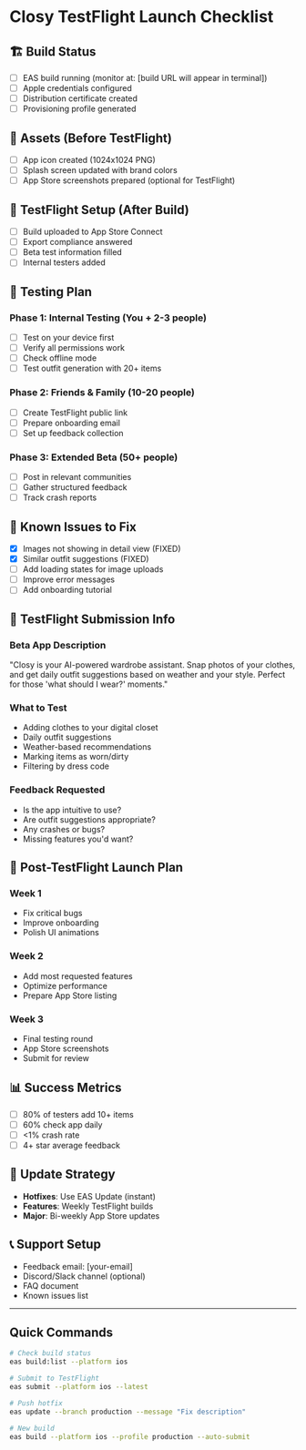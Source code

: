 # Closy TestFlight Launch Checklist

## 🏗️ Build Status
- [ ] EAS build running (monitor at: [build URL will appear in terminal])
- [ ] Apple credentials configured
- [ ] Distribution certificate created
- [ ] Provisioning profile generated

## 🎨 Assets (Before TestFlight)
- [ ] App icon created (1024x1024 PNG)
- [ ] Splash screen updated with brand colors
- [ ] App Store screenshots prepared (optional for TestFlight)

## 📱 TestFlight Setup (After Build)
- [ ] Build uploaded to App Store Connect
- [ ] Export compliance answered
- [ ] Beta test information filled
- [ ] Internal testers added

## 🧪 Testing Plan
### Phase 1: Internal Testing (You + 2-3 people)
- [ ] Test on your device first
- [ ] Verify all permissions work
- [ ] Check offline mode
- [ ] Test outfit generation with 20+ items

### Phase 2: Friends & Family (10-20 people)
- [ ] Create TestFlight public link
- [ ] Prepare onboarding email
- [ ] Set up feedback collection

### Phase 3: Extended Beta (50+ people)
- [ ] Post in relevant communities
- [ ] Gather structured feedback
- [ ] Track crash reports

## 🐛 Known Issues to Fix
- [x] Images not showing in detail view (FIXED)
- [x] Similar outfit suggestions (FIXED)
- [ ] Add loading states for image uploads
- [ ] Improve error messages
- [ ] Add onboarding tutorial

## 📝 TestFlight Submission Info

### Beta App Description
"Closy is your AI-powered wardrobe assistant. Snap photos of your clothes, and get daily outfit suggestions based on weather and your style. Perfect for those 'what should I wear?' moments."

### What to Test
- Adding clothes to your digital closet
- Daily outfit suggestions
- Weather-based recommendations
- Marking items as worn/dirty
- Filtering by dress code

### Feedback Requested
- Is the app intuitive to use?
- Are outfit suggestions appropriate?
- Any crashes or bugs?
- Missing features you'd want?

## 🚀 Post-TestFlight Launch Plan

### Week 1
- Fix critical bugs
- Improve onboarding
- Polish UI animations

### Week 2
- Add most requested features
- Optimize performance
- Prepare App Store listing

### Week 3
- Final testing round
- App Store screenshots
- Submit for review

## 📊 Success Metrics
- [ ] 80% of testers add 10+ items
- [ ] 60% check app daily
- [ ] <1% crash rate
- [ ] 4+ star average feedback

## 🔄 Update Strategy
- **Hotfixes**: Use EAS Update (instant)
- **Features**: Weekly TestFlight builds
- **Major**: Bi-weekly App Store updates

## 📞 Support Setup
- Feedback email: [your-email]
- Discord/Slack channel (optional)
- FAQ document
- Known issues list

---

## Quick Commands
```bash
# Check build status
eas build:list --platform ios

# Submit to TestFlight
eas submit --platform ios --latest

# Push hotfix
eas update --branch production --message "Fix description"

# New build
eas build --platform ios --profile production --auto-submit
```